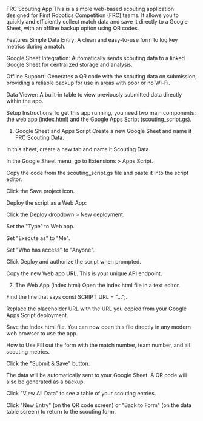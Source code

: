 FRC Scouting App
This is a simple web-based scouting application designed for First Robotics Competition (FRC) teams. It allows you to quickly and efficiently collect match data and save it directly to a Google Sheet, with an offline backup option using QR codes.

Features
Simple Data Entry: A clean and easy-to-use form to log key metrics during a match.

Google Sheet Integration: Automatically sends scouting data to a linked Google Sheet for centralized storage and analysis.

Offline Support: Generates a QR code with the scouting data on submission, providing a reliable backup for use in areas with poor or no Wi-Fi.

Data Viewer: A built-in table to view previously submitted data directly within the app.

Setup Instructions
To get this app running, you need two main components: the web app (index.html) and the Google Apps Script (scouting_script.gs).

1. Google Sheet and Apps Script
Create a new Google Sheet and name it FRC Scouting Data.

In this sheet, create a new tab and name it Scouting Data.

In the Google Sheet menu, go to Extensions > Apps Script.

Copy the code from the scouting_script.gs file and paste it into the script editor.

Click the Save project icon.

Deploy the script as a Web App:

Click the Deploy dropdown > New deployment.

Set the "Type" to Web app.

Set "Execute as" to "Me".

Set "Who has access" to "Anyone".

Click Deploy and authorize the script when prompted.

Copy the new Web app URL. This is your unique API endpoint.

2. The Web App (index.html)
Open the index.html file in a text editor.

Find the line that says const SCRIPT_URL = "...";.

Replace the placeholder URL with the URL you copied from your Google Apps Script deployment.

Save the index.html file. You can now open this file directly in any modern web browser to use the app.

How to Use
Fill out the form with the match number, team number, and all scouting metrics.

Click the "Submit & Save" button.

The data will be automatically sent to your Google Sheet. A QR code will also be generated as a backup.

Click "View All Data" to see a table of your scouting entries.

Click "New Entry" (on the QR code screen) or "Back to Form" (on the data table screen) to return to the scouting form.
